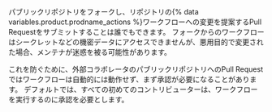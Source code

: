 パブリックリポジトリをフォークし、リポジトリの{% data variables.product.prodname_actions %}ワークフローへの変更を提案するPull Requestをサブミットすることは誰でもできます。 フォークからのワークフローはシークレットなどの機密データにアクセスできませんが、悪用目的で変更された場合、メンテナが迷惑を被る可能性があります。

これを防ぐために、外部コラボレータのパブリックリポジトリへのPull Requestではワークフローは自動的には動作せず、まず承認が必要になることがあります。 デフォルトでは、すべての初めてのコントリビューターは、ワークフローを実行するのに承認を必要とします。
